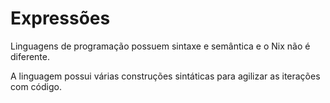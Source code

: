 # Expressões

Linguagens de programação possuem sintaxe e semântica e o Nix não é diferente.

A linguagem possui várias construções sintáticas para agilizar as iterações com código.
